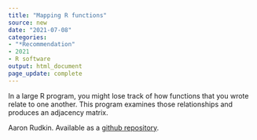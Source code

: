 ```yaml
---
title: "Mapping R functions"
source: new
date: "2021-07-08"
categories:
- "*Recommendation"
- 2021
- R software
output: html_document
page_update: complete
---
```


In a large R program, you might lose track of how functions that you wrote relate to one another. This program examines those relationships and produces an adjacency matrix.

<!--more-->

Aaron Rudkin. Available as a [github repository][rud1].

[rud1]: https://github.com/aaronrudkin/werner
